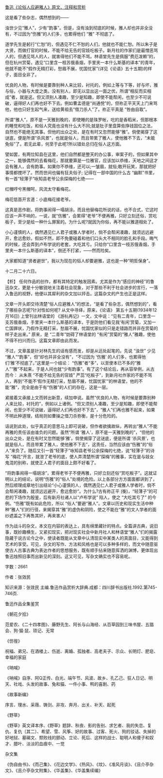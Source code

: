 [鲁迅《论俗人应避雅人》原文、注释和赏析](https://www.vrrw.net/wx/9773.html)

这是看了些杂志，偶然想到的——

浊世少见“雅人”，少有“韵事”。但是，没有浊到彻底的时候，雅人却也并非全没有，不过因为“伤雅”的人们多，也累得他们 “雅” 不彻底了。

道学先生是躬行“仁恕”的，但遇见不仁不恕的人们，他就也不能仁恕。所以朱子是大贤，而做打官的时候，不能不给无告的官妓吃板子。新月社的作家们是最憎恶骂人的，但遇见骂人的人，就害得他们不能不骂。林语堂先生是佩服“费厄泼赖”的，但在杭州赏菊，遇见“口里含一枝苏俄香烟，手里夹一本什么斯基的译本”的青年，他就不能不“假作无精打彩，愁眉不展，忧国忧家”(详见《论语》五十五期)的样子，面目全非了。

优良的人物，有时候是要靠别种人来比较，衬托的，例如上等与下等，好与坏，雅与俗，小器与大度之类。没有别人，即无以显出这一面之优，所谓“相反而实相成”者，就是这。但又须别人凑趣，至少是知趣，即使不能帮闲，也至少不可说破，逼得好人们再也好不下去。例如曹孟德是“尚通侻”的，但祢正平天天上门来骂他，他也只好生起气来，送给黄祖去“借刀杀人”了。祢正平真是 “咎由自取”。

所谓“雅人”，原不是一天雅到晚的，即使睡的是珠罗帐，吃的是香稻米，但那根本的睡觉和吃饭，和俗人究竟也没有什么大不同;就是肚子里盘算些挣钱固位之法，自然也不能绝无其事。但他的出众之处，是在有时又忽然能够“雅”。倘使揭穿了这谜底，便是所谓“杀风景”，也就是俗人，而且带累了雅人，使他雅不下去，“未能免俗”了。若无此辈，何至于此呢?所以错处总归在俗人这方面。

譬如罢，有两位知县在这里，他们自然都是整天的办公事，审案子的，但如果其中之一，能够偶然的去看梅花，那就要算是一位雅官，应该加以恭维，天地之间这才会有雅人，会有韵事。如果你不恭维，还可以;一皱眉，就俗;敢开玩笑，那就把好事情都搅坏了。然而世间也偏有狂夫俗子; 记得在一部中国的什么古 “幽默”书里，有一首“轻薄子”咏知县老爷公余探梅的七绝——

红帽哼兮黑帽呵，风流太守看梅花。

梅花低首开言道：小底梅花接老爷。

这真是恶作剧，将韵事闹得一塌胡涂。而且他替梅花所说的话，也不合式，它这时应该一声不响的，一说，就“伤雅”，会累得“老爷”不便再雅，只好立刻还俗，赏吃板子，至少是给一种什么罪案的。为什么呢?就因为你俗，再不能以雅道相处了。

小心谨慎的人，偶然遇见仁人君子或雅人学者时，倘不会帮闲凑趣，就须远远避开，愈远愈妙。假如不然，即不免要碰着和他们口头大不相同的脸孔和手段。晦气的时候，还会弄到卢布学说的老套，大吃其亏。只给你“口里含一枝苏俄香烟，手里夹一本什么斯基的译本”，倒还不打紧，——然而险矣。

大家都知道“贤者避世”，我以为现在的俗人却要避雅，这也是一种“明哲保身”。

十二月二十六日。



【析】 任何作品的创作，都有其特定的触发因素。尤其是作为“感应的神经”的鲁迅杂文，更是十分敏锐地关注着社会现象，对于那些不利于社会进步的言行，一落入鲁迅的视野，他便以其犀利的杂文加以抨击。这篇杂文的产生也正是这样。

文章一开头即交待清楚“俗人应避雅人”的想法，“是看了些杂志，偶然想到的”，看了哪些杂志呢?针对性如何呢? 从文中寻绎，原来，《论语》 第五十五期(1934年12月16日) 上曾刊出林语堂的 《游杭再记》一文，文中说：“见有二青年，口里含一支苏俄香烟，手里夹一本什么斯基的译本，于是防他们看见我‘有闲’赏菊，又加一亡国罪状，乃假作无精打采，愁眉不展，忧国忧家似的只是走错路而并非在赏菊的样子走出来。” 原来，是 “二青年”妨碍了林语堂的 “有闲”赏菊的“雅人”雅趣，使他不得不扫兴而归。这篇文章即由此而发。

不过，文章虽是针对林先生的话有感而发，却是从远处起笔的。先说 “浊世” 少见 “雅人”“韵事”，但“却也并非全没有”，“不过因为 ‘伤雅’ 的人们多，也累得他们‘雅’不彻底了。”这里是一个结论： “伤雅”者“多”，以至使本已不多的“雅人”“雅”不起来，于是人间也就“少有韵事”。有了这个结论后，再从容举例，从古而今： 从朱熹 “不能不给无告的官妓” 严蕊“吃板子”，到新月社作家的不能不骂人，再到“不能不‘假作无精打采，愁眉不展，忧国忧家’”的林语堂，他的不能“雅”，完全是由于有“伤雅”的人们的存在，这是一层。

紧接着又承接上文而转出新意，续加申说。虽然“优良的人物，有时候是要靠别种人来比较，衬托的”，例如以上诸例。“但又须别人凑趣，至少是知趣，即使不能帮闲，也至少不可说破，逼得好人们再也好不下去”，“雅人”们再也雅不起来，如果不明此种道理，结局则如曹操之借刀杀弥衡，是十分危险的。

话说到此处，似乎真正的意思马上即可说破，但作者欲擒故纵，再转出“雅人”不能再雅的责任该由谁负的问题。虽然“所谓 ‘雅人’，原不是一天雅到晚的”，“但他的出众之处，是在有时又忽然能够‘雅’。倘使揭穿了这谜底，便是所谓 ‘杀风景’，也就是俗人，而且带累了雅人，使他雅不下去”，这责任，当然应该由“伤雅”的“俗人”来负了。随后又引一首“轻薄子”咏知县老爷公余探梅的七绝，说“轻薄子”的诗写 “梅花”开言，就泄了老爷的底，使人弄清楚所谓“探梅”的雅事，实在是与妓女鬼混的别称，就使正人君子的面目上颇不好看了。

“将韵事闹得一塌胡涂”，累得老爷子不便再雅，只好立刻还俗“赏吃板子”。这就证明以上的结论，说明“伤雅”的“俗人”处境的危险。以上各部分方方面面都讲到了，然后顺理成章地引出结论“小心谨慎的人，偶然遇见仁人君子或雅人学者时，倘不会帮闲凑趣，就须远远避开，愈远愈妙”。为什么?古有祢正平 (衡)，“轻薄子”的可悲的下场作为殷鉴，后有新月社诸人以“卢布学说” 陷人，使之 “大吃其亏了” 的今例。“伤雅”既有如此危险，所以 “俗人”要避“雅人”。文章以历史和现实生活中种种“雅人”们的行径，来揭穿其“雅”的虚伪和阴险，使之不能在“雅”的文人学者的面纱遮盖之下再售其奸，再来害人!

作为战斗的杂文，本文在内容的表达上，具有绵里藏针的特点。全篇讲古典，说旧事，既妙趣横生，又紧扣现实，把对现实社会中新月社人和林语堂“雅人”们的揭露隐藏于说古论今之中，使读者既能从文章中认清现实中某类人的真面目，又能得到艺术的享受。可见，杂文的写作、方法和风格也是可以多种多样的，而文中随意驱使古人古事古典为表达作者的思想服务，既有顺手拈来随意挥洒的渊博，更体现出鲁迅烛照旧事而出新见的深刻。这又可见，写杂文确实也不容易呢。

字数：2661

作者：张效民

知识来源：张效民 主编.鲁迅作品赏析大辞典.成都：四川辞书出版社.1992.第745-746页.

鲁迅作品全集鉴赏

《朝花夕拾》

范爱农、《二十四孝图》、藤野先生、阿长与山海经、从百草园到三味书屋、五猖会、狗·猫·鼠、琐记、无常

《仿徨》

祝福、弟兄、在酒楼上、伤逝、离婚、孤独者、高老夫子、示众、长明灯、肥皂、幸福的家庭

《呐喊》

《呐喊》自序、阿Q正传、白光、端午节、风波、故乡、孔乙己、狂人日记、明天、社戏、头发的故事、兔和猫、一件小事、鸭的喜剧、药

《故事新编》

序言、理水、采薇、铸剑、非攻、奔月、出关、补天、起死

《野草》

《野草》英文译本序、《野草》题辞、秋夜、影的告别、求乞者、我的失恋、复仇、复仇〔其二〕、希望、雪、风筝、好的故事、过客、死火、狗的驳诘、失掉的好地狱、墓碣文、颓败线的颤动、立论、死后、这样的战士、聪明人和傻子和奴才、腊叶、淡淡的血痕中、一觉

杂文集

《伪自由书》、《而己集》、《花边文学》、《热风》、《坟》、《准风月谈》、《且介亭杂文》、《且介亭杂文附集》、《华盖集》、《华盖集续编》

